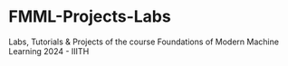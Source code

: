 # FMML-Projects-Labs
Labs, Tutorials &amp; Projects of the course Foundations of Modern Machine Learning 2024 - IIITH 
